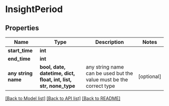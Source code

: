 # InsightPeriod


## Properties
Name | Type | Description | Notes
------------ | ------------- | ------------- | -------------
**start_time** | **int** |  | 
**end_time** | **int** |  | 
**any string name** | **bool, date, datetime, dict, float, int, list, str, none_type** | any string name can be used but the value must be the correct type | [optional]

[[Back to Model list]](../README.md#documentation-for-models) [[Back to API list]](../README.md#documentation-for-api-endpoints) [[Back to README]](../README.md)


